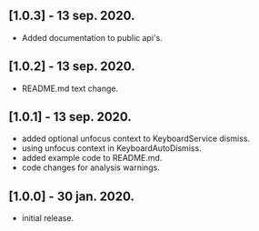 ## [1.0.3] - 13 sep. 2020.
* Added documentation to public api's.

## [1.0.2] - 13 sep. 2020.
* README.md text change.

## [1.0.1] - 13 sep. 2020.
* added optional unfocus context to KeyboardService dismiss.
* using unfocus context in KeyboardAutoDismiss.
* added example code to README.md.
* code changes for analysis warnings.

## [1.0.0] - 30 jan. 2020.
* initial release.
